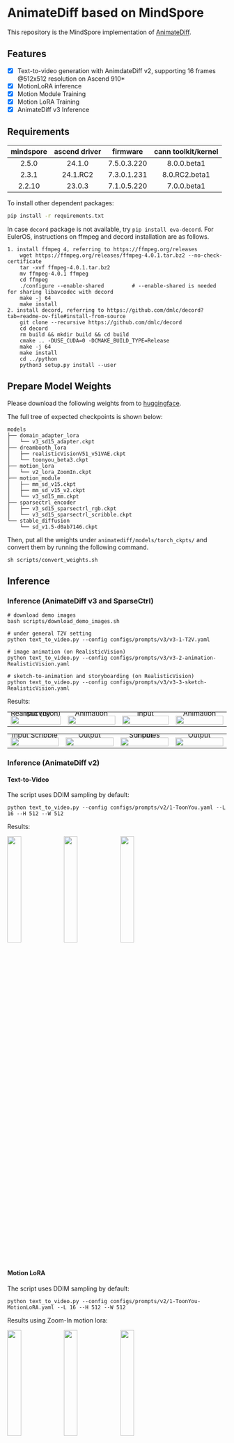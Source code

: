 # AnimateDiff based on MindSpore

This repository is the MindSpore implementation of [AnimateDiff](https://arxiv.org/abs/2307.04725).

## Features

- [x] Text-to-video generation with AnimdateDiff v2, supporting 16 frames @512x512 resolution on Ascend 910*
- [x] MotionLoRA inference
- [x] Motion Module Training
- [X] Motion LoRA Training
- [X] AnimateDiff v3 Inference

## Requirements

| mindspore | ascend driver |  firmware   | cann toolkit/kernel |
|:---------:|:-------------:|:-----------:|:-------------------:|
|   2.5.0   |    24.1.0     | 7.5.0.3.220 |     8.0.0.beta1     |
|   2.3.1   |   24.1.RC2    | 7.3.0.1.231 |    8.0.RC2.beta1    |
|  2.2.10   |    23.0.3     | 7.1.0.5.220 |     7.0.0.beta1     |

To install other dependent packages:
```bash
pip install -r requirements.txt
```

In case `decord` package is not available, try `pip install eva-decord`.
For EulerOS, instructions on ffmpeg and decord installation are as follows.

```
1. install ffmpeg 4, referring to https://ffmpeg.org/releases
    wget https://ffmpeg.org/releases/ffmpeg-4.0.1.tar.bz2 --no-check-certificate
    tar -xvf ffmpeg-4.0.1.tar.bz2
    mv ffmpeg-4.0.1 ffmpeg
    cd ffmpeg
    ./configure --enable-shared         # --enable-shared is needed for sharing libavcodec with decord
    make -j 64
    make install
2. install decord, referring to https://github.com/dmlc/decord?tab=readme-ov-file#install-from-source
    git clone --recursive https://github.com/dmlc/decord
    cd decord
    rm build && mkdir build && cd build
    cmake .. -DUSE_CUDA=0 -DCMAKE_BUILD_TYPE=Release
    make -j 64
    make install
    cd ../python
    python3 setup.py install --user
```

## Prepare Model Weights

Please download the following weights from to [huggingface](https://huggingface.co/guoyww/animatediff/tree/main/).

The full tree of expected checkpoints is shown below:
```
models
├── domain_adapter_lora
│   └── v3_sd15_adapter.ckpt
├── dreambooth_lora
│   ├── realisticVisionV51_v51VAE.ckpt
│   └── toonyou_beta3.ckpt
├── motion_lora
│   └── v2_lora_ZoomIn.ckpt
├── motion_module
│   ├── mm_sd_v15.ckpt
│   ├── mm_sd_v15_v2.ckpt
│   └── v3_sd15_mm.ckpt
├── sparsectrl_encoder
│   ├── v3_sd15_sparsectrl_rgb.ckpt
│   └── v3_sd15_sparsectrl_scribble.ckpt
└── stable_diffusion
    └── sd_v1.5-d0ab7146.ckpt
```

Then, put all the weights under `animatediff/models/torch_ckpts/` and convert them by running the following command.

```shell
sh scripts/convert_weights.sh
```

## Inference

### Inference (AnimateDiff v3 and SparseCtrl)

```
# download demo images
bash scripts/download_demo_images.sh

# under general T2V setting
python text_to_video.py --config configs/prompts/v3/v3-1-T2V.yaml

# image animation (on RealisticVision)
python text_to_video.py --config configs/prompts/v3/v3-2-animation-RealisticVision.yaml

# sketch-to-animation and storyboarding (on RealisticVision)
python text_to_video.py --config configs/prompts/v3/v3-3-sketch-RealisticVision.yaml
```


Results:

<table class="center">
    <tr style="line-height: 0">
    <td width=25% style="border: none; text-align: center">Input (by RealisticVision)</td>
    <td width=25% style="border: none; text-align: center">Animation</td>
    <td width=25% style="border: none; text-align: center">Input</td>
    <td width=25% style="border: none; text-align: center">Animation</td>
    </tr>
    <tr>
    <td width=25% style="border: none"><img src="https://raw.githubusercontent.com/wtomin/mindone-assets/main/animatediff/__assets__/demos/image/RealisticVision_firework.png" style="width:100%"></td>
    <td width=25% style="border: none"><img src="https://raw.githubusercontent.com/wtomin/mindone-assets/main/animatediff/v3/0-closeup-face-photo-of-man-in-black-clothes%2C-night-city.gif" style="width:100%"></td>
    <td width=25% style="border: none"><img src="https://raw.githubusercontent.com/wtomin/mindone-assets/main/animatediff/__assets__/demos/image/RealisticVision_sunset.png" style="width:100%"></td>
    <td width=25% style="border: none"><img src="https://raw.githubusercontent.com/wtomin/mindone-assets/main/animatediff/v3/0-masterpiece%2C-bestquality%2C-highlydetailed%2C-ultradetailed%2C-sunset%2C-orange-sky%2C-warm-lighting%2C-fishing.gif" style="width:100%"></td>
    </tr>
</table>

<table class="center">
    <tr style="line-height: 0">
    <td width=25% style="border: none; text-align: center">Input Scribble</td>
    <td width=25% style="border: none; text-align: center">Output</td>
    <td width=25% style="border: none; text-align: center">Input Scribbles</td>
    <td width=25% style="border: none; text-align: center">Output</td>
    </tr>
    <tr>
      <td width=25% style="border: none"><img src="https://raw.githubusercontent.com/wtomin/mindone-assets/main/animatediff/__assets__/demos/scribble/scribble_1.png" style="width:100%"></td>
      <td width=25% style="border: none"><img src="https://raw.githubusercontent.com/wtomin/mindone-assets/main/animatediff/v3/0-a-back-view-of-a-boy%2C-standing-on-the-ground%2C.gif" style="width:100%"></td>
      <td width=25% style="border: none"><img src="https://raw.githubusercontent.com/wtomin/mindone-assets/main/animatediff/__assets__/demos/scribble/scribble_2_readme.png" style="width:100%"></td>
      <td width=25% style="border: none"><img src="https://raw.githubusercontent.com/wtomin/mindone-assets/main/animatediff/v3/0-an-aerial-view-of-a-modern-city%2C-sunlight%2C-day-time%2C.gif" style="width:100%"></td>
    </tr>
</table>

### Inference (AnimateDiff v2)

#### Text-to-Video

The script uses DDIM sampling by default:
```
python text_to_video.py --config configs/prompts/v2/1-ToonYou.yaml --L 16 --H 512 --W 512
```

Results:

<p float="left">
<img src=https://github.com/SamitHuang/mindone/assets/8156835/9d6ef65f-223d-407c-bc85-a852d3594934 width="25%" />
<img src=https://github.com/SamitHuang/mindone/assets/8156835/40dbe614-ccc6-4567-ab53-099cb8d61ebc width="25%" />
<img src=https://github.com/SamitHuang/mindone/assets/8156835/fb9e2069-041a-4e81-b88e-ccdcfa8afd32 width="25%" />
</p>

#### Motion LoRA

The script uses DDIM sampling by default:
```
python text_to_video.py --config configs/prompts/v2/1-ToonYou-MotionLoRA.yaml --L 16 --H 512 --W 512
```

Results using Zoom-In motion lora:

<p float="left">
<img src=https://github.com/SamitHuang/mindone/assets/8156835/9357b2e4-0479-4afa-a28b-7a121aba865e width="25%" />
<img src=https://github.com/SamitHuang/mindone/assets/8156835/f8ff1d2a-20d8-447d-89b2-fd94430db7a4 width="25%" />
<img src=https://github.com/SamitHuang/mindone/assets/8156835/d4d947a3-4d10-4c7e-b134-a725269037c3 width="25%" />
</p>

## Training (AnimateDiff v2)

### Image Finetuning

```
python train.py --config configs/training/image_finetune.yaml
```
> Please set `export MS_ASCEND_CHECK_OVERFLOW_MODE="INFNAN_MODE"` before running train script if using mindspore 2.2.10.

Infer with the trained model by running:

```
python text_to_video.py --config configs/prompts/v2/base_video.yaml \
    --pretrained_model_path {path to saved checkpoint} \
    --prompt  {text prompt}  \
```

### Motion Module Training

```
python train.py --config configs/training/mmv2_train.yaml
```
> Please set `export MS_ASCEND_CHECK_OVERFLOW_MODE="INFNAN_MODE"` before running train script if using mindspore 2.2.10.

You may change the arguments including data path, output directory, lr, etc in the yaml config file. You can also change by command line arguments referring to `args_train.py` or `python train.py --help`

Min-SNR weighting can improve diffusion training convergence. Enable it by appending `--snr_gamma=5.0` to the training command.

Infer with the trained model by running:

```
python text_to_video.py --config configs/prompts/v2/base_video.yaml \
    --motion_module_path {path to saved checkpoint} \
    --prompt  {text prompt}  \
```

You can also create a new config yaml to specify the prompts to test and the motion moduel path based on `configs/prompt/v2/base_video.yaml`.


Here are some generation results after MM training on 512x512 resolution and 16-frame data.

<table class="center">
    <tr style="line-height: 0">
    <td width=25% style="border: none; text-align: center">Disco light leaks disco ball light reflections shaped rectangular and line with motion blur effect</td>
    <td width=25% style="border: none; text-align: center">Cloudy moscow kremlin time lapse</td>
    <td width=25% style="border: none; text-align: center">Sharp knife to cut delicious smoked fish</td>
    <td width=25% style="border: none; text-align: center">A baker turns freshly baked loaves of sourdough bread</td>
    </tr>
    <tr>
      <td width=25% style="border: none"><img src="https://github.com/SamitHuang/mindone/assets/8156835/22fe1fcf-9dbd-4db4-8082-bcec5ce4cc7a" style="width:100%"></td>
      <td width=25% style="border: none"><img src="https://github.com/SamitHuang/mindone/assets/8156835/01856c0c-cfa9-4445-9c3d-7abc1af245e6" style="width:100%"></td>
      <td width=25% style="border: none"><img src="https://github.com/SamitHuang/mindone/assets/8156835/eb53baa6-1fb7-44f5-aced-bd7609fca9a2" style="width:100%"></td>
      <td width=25% style="border: none"><img src="https://github.com/SamitHuang/mindone/assets/8156835/135b552a-7331-478d-9590-f201b1145dff" style="width:100%"></td>
    </tr>
</table>


### Motion LoRA Training

```
python train.py --config configs/training/mmv2_lora.yaml
```

> Please set `export MS_ASCEND_CHECK_OVERFLOW_MODE="INFNAN_MODE"` before running train script if using mindspore 2.2.10.

Infer with the trained model by running:

```
python text_to_video.py --config configs/prompts/v2/base_video.yaml \
    --motion_lora_path {path to saved checkpoint} \
    --prompt  {text prompt}  \
```

Here are some generation results after lora fine-tuning on 512x512 resolution and 16-frame data.

<table class="center">
    <tr style="line-height: 0">
    <td width=25% style="border: none; text-align: center">Disco light leaks disco ball light reflections shaped rectangular and line with motion blur effect</td>
    <td width=25% style="border: none; text-align: center">Cloudy moscow kremlin time lapse</td>
    <td width=25% style="border: none; text-align: center">Sharp knife to cut delicious smoked fish</td>
    <td width=25% style="border: none; text-align: center">A baker turns freshly baked loaves of sourdough bread</td>
    </tr>
    <tr>
      <td width=25% style="border: none"><img src="https://github.com/SamitHuang/mindone/assets/8156835/03d4d494-9ee4-473a-82c4-2d95fecf28f6" style="width:100%"></td>
      <td width=25% style="border: none"><img src="https://github.com/SamitHuang/mindone/assets/8156835/72075086-6f14-43ec-9a1b-3f27adc3ad4f" style="width:100%"></td>
      <td width=25% style="border: none"><img src="https://github.com/SamitHuang/mindone/assets/8156835/a4a5ee37-81df-4498-972b-ab454de77fc4" style="width:100%"></td>
      <td width=25% style="border: none"><img src="https://github.com/SamitHuang/mindone/assets/8156835/93b3ba6a-350d-4d35-8e44-d0445d8f3089" style="width:100%"></td>
    </tr>
</table>


## Performance (AnimateDiff v2)

Experiments are tested on ascend 910* graph mode.

### Inference

- mindspore 2.5.0

|   model name   | cards | resolution  | scheduler | steps | s/step |   s/video    |
|:--------------:|:-----:|:-----------:|:---------:|:-----:|:------:|:------------:|
| AnimateDiff v2 |   1   | 512x512x16  |  DDIM     |  30   | 0.64   |     19.2     |

- mindspore 2.3.1

|   model name   |cards| resolution  | scheduler | steps | s/step | s/video |
|:--------------:|:--:|:----------: |:---------:|:-----:|:------:|:-------:|
| AnimateDiff v2 |1|  512x512x16 |   DDIM    |  30   |  0.62  |  18.6   |

- mindspore 2.2.10

|   model name   | cards | resolution  | scheduler | steps |   s/step      |    s/video    |
|:--------------:| :--: |:---------:|:-----:|:----------: |:--------------:|:-------------:|
| AnimateDiff v2 | 1 |  512x512x16 |   DDIM    |  30   |      1.20      |      25.00     |

### Training

- mindspore 2.5.0

|             method             | cards | batch size | resolution | flash attn | jit level | graph compile | s/step | img/s |
|:----------------------------:|-------|:----------:|:----------:|:---------------:|:---------:|:-------------:|:------:|:-------------:|
|         MM training          | 1     |     1      |    16x512x512     |       ON        |    O1     |    3~5mins    | 0.992  |     1.008     |
|         Motion Lora          | 1     |     1      |    16x512x512     |       ON        |    O1     |    3~5mins    | 1.304  |     0.767     |
| MM training w/ Embed. cached | 1     |     1      |    16x512x512     |       ON        |    O1     |    3~5mins    | 0.772  |     1.295     |
| Motion Lora w/ Embed. cached | 1     |     1      |    16x512x512     |       ON        |    O1     |    3~5mins    | 0.874  |     1.144     |

- mindspore 2.3.1

|             method             |cards|  batch size| resolution    | flash attn | jit level | graph compile  |    s/step    |    img/s    |
|:----------------------------:|:---:|:----------:|:----------:  |:---------------:|:---------:|:--------------:|:------------:|:-------------:|
|         MM training          |  1   |     1     |    16x512x512 |       ON        |    O0     |    3~5mins     |    1.320     |     0.75      |
|         Motion Lora          |  1   |     1     |    16x512x512 |       ON        |    O0     |    3~5mins     |    1.566     |     0.64     |
| MM training w/ Embed. cached |  1   |     1     |    16x512x512 |       ON        |    O0     |    3~5mins     |    1.004     |     0.99     |
| Motion Lora w/ Embed. cached |  1   |     1     |    16x512x512 |       ON        |    O0     |    3~5mins     |    1.009     |     0.99     |

- mindspore 2.2.10

|             method             |cards| batch size | resolution       | flash attn | jit level | s/step | img/s |
|:----------------------------:|:---:|:----------:|:----------:      |:---------------:|:---------:|:------------:|:-------------:|
|         MM training          |  1   |     1     |    16x512x512     |       OFF       |    N/A     |     1.29     |     0.78     |
|         Motion Lora          |  1   |     1     |    16x512x512     |       OFF       |    N/A     |     1.26     |     0.79     |
| MM training w/ Embed. cached |  1   |     1     |    16x512x512     |       ON        |    N/A     |     0.75     |     1.33     |
| Motion Lora w/ Embed. cached |  1   |     1     |    16x512x512     |       ON        |    N/A     |     0.71     |     1.49     |

> MM training: Motion Module training.

> Embed. cached: The video embedding (VAE-encoder outputs) and text embedding are pre-computed and stored before diffusion training.
